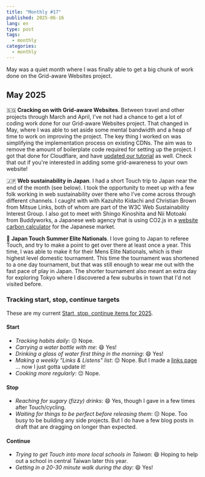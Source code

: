 ```yaml
---
title: "Monthly #17"
published: 2025-06-16
lang: en
type: post
tags:
  - monthly
categories:
  - monthly
---
```


May was a quiet month where I was finally able to get a big chunk of work done on the Grid-aware Websites project.

## May 2025

🇸🇬 **Cracking on with Grid-aware Websites**. Between travel and other projects through March and April, I've not had a chance to get a lot of coding work done for our Grid-aware Websites project. That changed in May, where I was able to set aside some mental bandwidth and a heap of time to work on improving the project. The key thing I worked on was simplifying the implementation process on existing CDNs. The aim was to remove the amount of boilerplate code required for setting up the project. I got that done for Cloudflare, and have [updated our tutorial](https://developers.thegreenwebfoundation.org/grid-aware-websites/tutorials/grid-aware-tutorial-cloudflare-workers/) as well. Check that out if you're interested in adding some grid-awareness to your own website!

🇯🇵 **Web sustainability in Japan**. I had a short Touch trip to Japan near the end of the month (see below). I took the opportunity to meet up with a few folk working in web sustainability over there who I've come across through different channels. I caught with with Kazuhito Kidachi and Christian Brown from Mitsue Links, both of whom are part of the W3C Web Sustainability Interest Group. I also got to meet with Shingo Kinoshita and Nii Motoaki from Buddyworks, a Japanese web agency that is using CO2.js in a [website carbon calculator](https://www.buddyworks.co.jp/greensyncweb.html) for the Japanese market.

🏉 **Japan Touch Summer Elite Nationals**. I love going to Japan to referee Touch, and try to make a point to get over there at least once a year. This time, I was able to make it for their Mens Elite Nationals, which is their highest level domestic tournament. This time the tournament was shortened to a one day tournament, but that was still enough to wear me out with the fast pace of play in Japan. The shorter tournament also meant an extra day for exploring Tokyo where I discovered a few suburbs in town that I'd not visited before.

### Tracking start, stop, continue targets

These are my current [Start, stop, continue items for 2025](/notes/start-stop-continue-2025/).

#### **Start**

- _Tracking habits daily_: 😔 Nope.
- _Carrying a water bottle with me_: 😄 Yes!
- _Drinking a glass of water first thing in the morning_: 😄 Yes!
- _Making a weekly "Links & Listens" list_: 😔 Nope. But I made a [links page](/links) ... now I just gotta update it!
- _Cooking more regularly_: 😔 Nope.

#### **Stop**

- _Reaching for sugary (fizzy) drinks_: 😄 Yes, though I gave in a few times after Touch/cycling.
- _Waiting for things to be perfect before releasing them_: 😔 Nope. Too busy to be building any side projects. But I do have a few blog posts in draft that are dragging on longer than expected.

#### **Continue**

- _Trying to get Touch into more local schools in Taiwan_: 😄 Hoping to help out a school in central Taiwan later this year.
- _Getting in a 20-30 minute walk during the day_: 😄 Yes!

